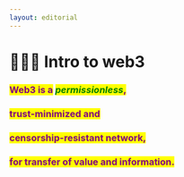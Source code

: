 ```yaml
---
layout: editorial
---
```


# 👩🏽‍💻 Intro to web3



### <mark style="color:purple;">Web3 is a</mark> _<mark style="color:green;">permissionless</mark>_<mark style="color:purple;">,</mark>&#x20;

### <mark style="color:purple;">trust-minimized and</mark>&#x20;

### <mark style="color:purple;">censorship-resistant network,</mark>&#x20;

### <mark style="color:purple;">for transfer of value and information.</mark>

###
